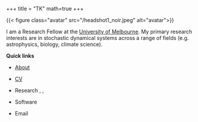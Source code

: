 +++
title = "TK"
math=true
+++

{{< figure class="avatar" src="/headshot1_noir.jpeg" alt="avatar">}}

I am a Research Fellow at the [University of Melbourne](https://findanexpert.unimelb.edu.au/profile/980801-tom-kimpson). My primary research interests are in stochastic dynamical systems across a range of fields (e.g. astrophysics, biology, climate science).

**Quick links**

* [About](/about)
* [CV](/resume.pdf) 
* Research  <a href="https://arxiv.org/search/?query=kimpson&searchtype=author"><i class="ai ai-arxiv"></i></a>, <a href="https://ui.adsabs.harvard.edu/search/q=author%3A%22kimpson%22"><i class="ai ai-ads"></i></a>,<a href="https://scholar.google.com/citations?user=YOUR_ID"><i class="ai ai-google-scholar"></i></a>

* Software <a href="https://github.com/tomkimpson"><i class="fab fa-github"></i></a>
* Email <a href="mailto:tom.kimpson@unimelb.edu.au"><i class="fas fa-envelope"></i></a>
<!-- * [Blog](/posts) -->


